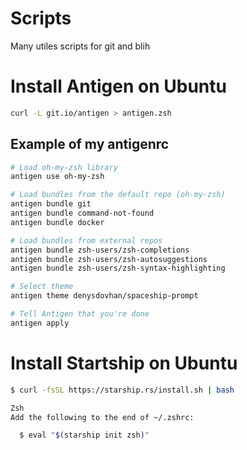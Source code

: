 # Scripts
Many utiles scripts for git and blih

# Install Antigen on Ubuntu

```bash
curl -L git.io/antigen > antigen.zsh
```

## Example of my antigenrc
```bash
# Load oh-my-zsh library
antigen use oh-my-zsh

# Load bundles from the default repo (oh-my-zsh)
antigen bundle git
antigen bundle command-not-found
antigen bundle docker

# Load bundles from external repos
antigen bundle zsh-users/zsh-completions
antigen bundle zsh-users/zsh-autosuggestions
antigen bundle zsh-users/zsh-syntax-highlighting

# Select theme
antigen theme denysdovhan/spaceship-prompt

# Tell Antigen that you're done
antigen apply
```

# Install Startship on Ubuntu

```bash
$ curl -fsSL https://starship.rs/install.sh | bash

Zsh
Add the following to the end of ~/.zshrc:

  $ eval "$(starship init zsh)"
```
